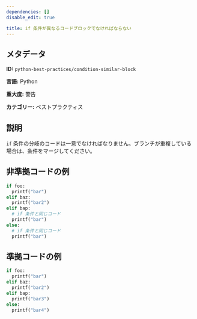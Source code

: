 ```yaml
---
dependencies: []
disable_edit: true

title: if 条件が異なるコードブロックでなければならない
---
```

## メタデータ
**ID:** `python-best-practices/condition-similar-block`

**言語:** Python

**重大度:** 警告

**カテゴリー:** ベストプラクティス

## 説明
`if` 条件の分岐のコードは一意でなければなりません。ブランチが重複している場合は、条件をマージしてください。

## 非準拠コードの例
```python
if foo:
  printf("bar")
elif baz:
  printf("bar2")
elif bap:
  # if 条件と同じコード
  printf("bar")
else:
  # if 条件と同じコード
  printf("bar")
```

## 準拠コードの例
```python
if foo:
  printf("bar")
elif baz:
  printf("bar2")
elif bap:
  printf("bar3")
else:
  printf("bar4")
```
